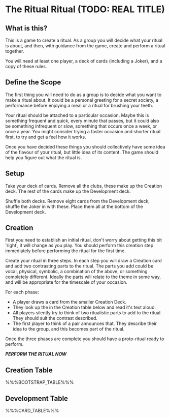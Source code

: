The Ritual Ritual (TODO: REAL TITLE)
=========

What is this?
-------------

This is a game to create a ritual. As a group you will decide what your ritual
is about, and then, with guidance from the game, create and perform a ritual
together.

You will need at least one player, a deck of cards (including a Joker), and a
copy of these rules.

Define the Scope
----------------

The first thing you will need to do as a group is to decide what you want to
make a ritual about. It could be a personal greeting for a secret society, a
performance before enjoying a meal or a ritual for brushing your teeth.

Your ritual should be attached to a particular occasion.  Maybe this is
something frequent and quick, every minute that passes, but it could also be
something infrequent or slow, something that occurs once a week, or once a year.
You might consider trying a faster occasion and shorter ritual first, to try and
get a feel how it works.

Once you have decided these things you should collectively have some idea of the
flavour of your ritual, but little idea of its content. The game should help you
figure out what the ritual is.

Setup
-----

Take your deck of cards. Remove all the clubs, these make up the Creation deck.
The rest of the cards make up the Development deck.

Shuffle both decks. Remove eight cards from the Development deck, shuffle the
Joker in with these. Place them all at the bottom of the Development deck.

Creation
--------

First you need to establish an initial ritual, don't worry about getting this
bit 'right', it will change as you play. You should perform this creation step
immediately before performing the ritual for the first time.

Create your ritual in three steps. In each step you will draw a Creation card
and add two contrasting parts to the ritual. The parts you add could be vocal,
physical, symbolic, a combination of the above, or something completely
different. Ideally the parts will relate to the theme in some way, and will be
appropriate for the timescale of your occasion.

For each phase:

* A player draws a card from the smaller Creation Deck.
* They look up the in the Creation table below and read it's text aloud.
* All players silently try to think of two ritualistic parts to add to the
ritual. They should suit the contrast described.
* The first player to think of a pair announces that. They describe their idea
to the group, and this becomes part of the ritual.

Once the three phases are complete you should have a proto-ritual ready to
perform.

___PERFORM THE RITUAL NOW___

Creation Table
--------------
%%%BOOTSTRAP_TABLE%%%

Development Table
-----------------
%%%CARD_TABLE%%%
